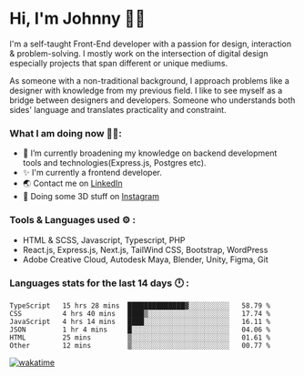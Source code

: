 # Hi, I'm Johnny 👋🧑‍

I'm a self-taught Front-End developer with a passion for design, interaction & problem-solving. I mostly work on the intersection of digital design especially projects that span different or unique mediums.

As someone with a non-traditional background, I approach problems like a designer with knowledge from my previous field. I like to see myself as a bridge between designers and developers. Someone who understands both sides' language and translates practicality and constraint.

### What I am doing now 🧑‍💻:

- 🔭 I’m currently broadening my knowledge on backend development tools and technologies(Express.js, Postgres etc).
- ✨ I'm currently a frontend developer.
- 🌏 Contact me on [LinkedIn](https://www.linkedin.com/in/johchai/)
- 🎨 Doing some 3D stuff on [Instagram](https://www.instagram.com/johnsaaz)

### Tools & Languages used ⚙️ :

- HTML & SCSS, Javascript, Typescript, PHP
- React.js, Express.js, Next.js, TailWind CSS, Bootstrap, WordPress
- Adobe Creative Cloud, Autodesk Maya, Blender, Unity, Figma, Git

### Languages stats for the last 14 days 🕛 :

<!--START_SECTION:waka-->

```text
TypeScript   15 hrs 28 mins  ██████████████▓░░░░░░░░░░   58.79 %
CSS          4 hrs 40 mins   ████▒░░░░░░░░░░░░░░░░░░░░   17.74 %
JavaScript   4 hrs 14 mins   ████░░░░░░░░░░░░░░░░░░░░░   16.11 %
JSON         1 hr 4 mins     █░░░░░░░░░░░░░░░░░░░░░░░░   04.06 %
HTML         25 mins         ▒░░░░░░░░░░░░░░░░░░░░░░░░   01.61 %
Other        12 mins         ▒░░░░░░░░░░░░░░░░░░░░░░░░   00.77 %
```

<!--END_SECTION:waka-->

[![wakatime](https://wakatime.com/badge/user/0cd14e89-b357-451d-b5c1-4a79286fb5a6.svg)](https://wakatime.com/@0cd14e89-b357-451d-b5c1-4a79286fb5a6)
